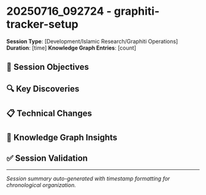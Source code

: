# 20250716_092724 - graphiti-tracker-setup

**Session Type**: [Development/Islamic Research/Graphiti Operations]
**Duration**: [time]
**Knowledge Graph Entries**: [count]

## 🎯 Session Objectives

## 🔍 Key Discoveries

## 📋 Technical Changes

## 🧠 Knowledge Graph Insights

## ✅ Session Validation

---

*Session summary auto-generated with timestamp formatting for chronological organization.*
